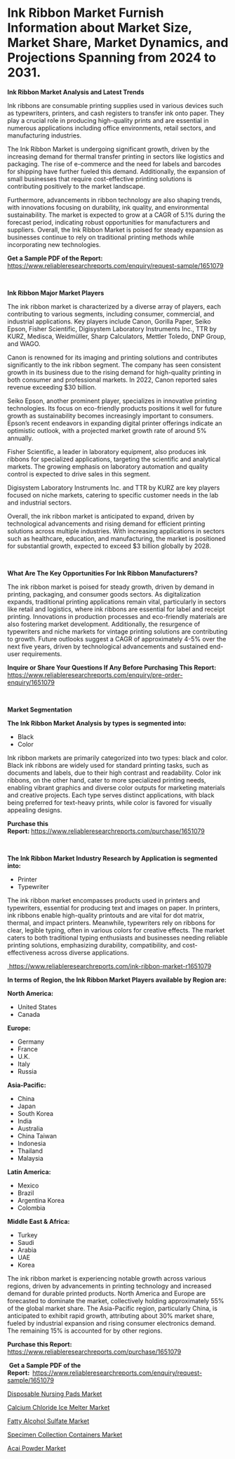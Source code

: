 <p><h1>Ink Ribbon Market Furnish Information about Market Size, Market Share, Market Dynamics, and Projections Spanning from 2024 to 2031.</h1></p><p><strong>Ink Ribbon Market Analysis and Latest Trends</strong></p>
<p><p>Ink ribbons are consumable printing supplies used in various devices such as typewriters, printers, and cash registers to transfer ink onto paper. They play a crucial role in producing high-quality prints and are essential in numerous applications including office environments, retail sectors, and manufacturing industries. </p><p>The Ink Ribbon Market is undergoing significant growth, driven by the increasing demand for thermal transfer printing in sectors like logistics and packaging. The rise of e-commerce and the need for labels and barcodes for shipping have further fueled this demand. Additionally, the expansion of small businesses that require cost-effective printing solutions is contributing positively to the market landscape.</p><p>Furthermore, advancements in ribbon technology are also shaping trends, with innovations focusing on durability, ink quality, and environmental sustainability. The market is expected to grow at a CAGR of 5.1% during the forecast period, indicating robust opportunities for manufacturers and suppliers. Overall, the Ink Ribbon Market is poised for steady expansion as businesses continue to rely on traditional printing methods while incorporating new technologies.</p></p>
<p><strong>Get a Sample PDF of the Report:&nbsp;</strong> <a href="https://www.reliableresearchreports.com/enquiry/request-sample/1651079?utm_campaign=13&utm_medium=2&utm_source=Github&utm_content=ia&utm_term=08112024&utm_id=ink-ribbon">https://www.reliableresearchreports.com/enquiry/request-sample/1651079</a></p>
<p>&nbsp;</p>
<p><strong>Ink Ribbon Major Market Players</strong></p>
<p><p>The ink ribbon market is characterized by a diverse array of players, each contributing to various segments, including consumer, commercial, and industrial applications. Key players include Canon, Gorilla Paper, Seiko Epson, Fisher Scientific, Digisystem Laboratory Instruments Inc., TTR by KURZ, Medisca, Weidmüller, Sharp Calculators, Mettler Toledo, DNP Group, and WAGO.</p><p>Canon is renowned for its imaging and printing solutions and contributes significantly to the ink ribbon segment. The company has seen consistent growth in its business due to the rising demand for high-quality printing in both consumer and professional markets. In 2022, Canon reported sales revenue exceeding $30 billion.</p><p>Seiko Epson, another prominent player, specializes in innovative printing technologies. Its focus on eco-friendly products positions it well for future growth as sustainability becomes increasingly important to consumers. Epson’s recent endeavors in expanding digital printer offerings indicate an optimistic outlook, with a projected market growth rate of around 5% annually.</p><p>Fisher Scientific, a leader in laboratory equipment, also produces ink ribbons for specialized applications, targeting the scientific and analytical markets. The growing emphasis on laboratory automation and quality control is expected to drive sales in this segment.</p><p>Digisystem Laboratory Instruments Inc. and TTR by KURZ are key players focused on niche markets, catering to specific customer needs in the lab and industrial sectors.</p><p>Overall, the ink ribbon market is anticipated to expand, driven by technological advancements and rising demand for efficient printing solutions across multiple industries. With increasing applications in sectors such as healthcare, education, and manufacturing, the market is positioned for substantial growth, expected to exceed $3 billion globally by 2028.</p></p>
<p>&nbsp;</p>
<p><strong>What Are The Key Opportunities For Ink Ribbon Manufacturers?</strong></p>
<p><p>The ink ribbon market is poised for steady growth, driven by demand in printing, packaging, and consumer goods sectors. As digitalization expands, traditional printing applications remain vital, particularly in sectors like retail and logistics, where ink ribbons are essential for label and receipt printing. Innovations in production processes and eco-friendly materials are also fostering market development. Additionally, the resurgence of typewriters and niche markets for vintage printing solutions are contributing to growth. Future outlooks suggest a CAGR of approximately 4-5% over the next five years, driven by technological advancements and sustained end-user requirements.</p></p>
<p><strong>Inquire or Share Your Questions If Any Before Purchasing This Report:</strong> <a href="https://www.reliableresearchreports.com/enquiry/pre-order-enquiry/1651079?utm_campaign=13&utm_medium=2&utm_source=Github&utm_content=ia&utm_term=08112024&utm_id=ink-ribbon">https://www.reliableresearchreports.com/enquiry/pre-order-enquiry/1651079</a></p>
<p>&nbsp;</p>
<p><strong>Market Segmentation</strong></p>
<p><strong>The Ink Ribbon Market Analysis by types is segmented into:</strong></p>
<p><ul><li>Black</li><li>Color</li></ul></p>
<p><p>Ink ribbon markets are primarily categorized into two types: black and color. Black ink ribbons are widely used for standard printing tasks, such as documents and labels, due to their high contrast and readability. Color ink ribbons, on the other hand, cater to more specialized printing needs, enabling vibrant graphics and diverse color outputs for marketing materials and creative projects. Each type serves distinct applications, with black being preferred for text-heavy prints, while color is favored for visually appealing designs.</p></p>
<p><strong>Purchase this Report:&nbsp;</strong><a href="https://www.reliableresearchreports.com/purchase/1651079?utm_campaign=13&utm_medium=2&utm_source=Github&utm_content=ia&utm_term=08112024&utm_id=ink-ribbon">https://www.reliableresearchreports.com/purchase/1651079</a></p>
<p>&nbsp;</p>
<p><strong>The Ink Ribbon Market Industry Research by Application is segmented into:</strong></p>
<p><ul><li>Printer</li><li>Typewriter</li></ul></p>
<p><p>The ink ribbon market encompasses products used in printers and typewriters, essential for producing text and images on paper. In printers, ink ribbons enable high-quality printouts and are vital for dot matrix, thermal, and impact printers. Meanwhile, typewriters rely on ribbons for clear, legible typing, often in various colors for creative effects. The market caters to both traditional typing enthusiasts and businesses needing reliable printing solutions, emphasizing durability, compatibility, and cost-effectiveness across diverse applications.</p></p>
<p><a href="https://www.reliableresearchreports.com/ink-ribbon-market-r1651079?utm_campaign=13&utm_medium=2&utm_source=Github&utm_content=ia&utm_term=08112024&utm_id=ink-ribbon">&nbsp;https://www.reliableresearchreports.com/ink-ribbon-market-r1651079</a></p>
<p><strong>In terms of Region, the Ink Ribbon Market Players available by Region are:</strong></p>
<p>
    <p> <strong> North America: </strong>
        <ul>
            <li>United States</li>
            <li>Canada</li>
        </ul>
        </p> 
    <p> <strong> Europe: </strong>
        <ul>
            <li>Germany</li>
            <li>France</li>
            <li>U.K.</li>
            <li>Italy</li>
            <li>Russia</li>
        </ul>
        </p> 
    <p> <strong> Asia-Pacific: </strong>
        <ul>
            <li>China</li>
            <li>Japan</li>
            <li>South Korea</li>
            <li>India</li>
            <li>Australia</li>
            <li>China Taiwan</li>
            <li>Indonesia</li>
            <li>Thailand</li>
            <li>Malaysia</li>
        </ul>
        </p> 
    <p> <strong> Latin America: </strong>
        <ul>
            <li>Mexico</li>
            <li>Brazil</li>
            <li>Argentina Korea</li>
            <li>Colombia</li>
        </ul>
        </p> 
    <p> <strong> Middle East & Africa: </strong>
        <ul>
            <li>Turkey</li>
            <li>Saudi</li>
            <li>Arabia</li>
            <li>UAE</li>
            <li>Korea</li>
        </ul>
    </p>
    </p>
<p><p>The ink ribbon market is experiencing notable growth across various regions, driven by advancements in printing technology and increased demand for durable printed products. North America and Europe are forecasted to dominate the market, collectively holding approximately 55% of the global market share. The Asia-Pacific region, particularly China, is anticipated to exhibit rapid growth, attributing about 30% market share, fueled by industrial expansion and rising consumer electronics demand. The remaining 15% is accounted for by other regions.</p></p>
<p><strong>Purchase this Report: </strong><a href="https://www.reliableresearchreports.com/purchase/1651079?utm_campaign=13&utm_medium=2&utm_source=Github&utm_content=ia&utm_term=08112024&utm_id=ink-ribbon">https://www.reliableresearchreports.com/purchase/1651079</a></p>
<p>&nbsp;<strong>Get a Sample PDF of the Report:&nbsp;&nbsp;</strong><a href="https://www.reliableresearchreports.com/enquiry/request-sample/1651079?utm_campaign=13&utm_medium=2&utm_source=Github&utm_content=ia&utm_term=08112024&utm_id=ink-ribbon">https://www.reliableresearchreports.com/enquiry/request-sample/1651079</a></p>
<p><strong></strong></p>
<p><p><a href="https://issuu.com/reportprime-2/docs/disposable-nursing-pads-market-size_e87e0878e0914e?utm_campaign=13&utm_medium=2&utm_source=Github&utm_content=ia&utm_term=08112024&utm_id=ink-ribbon">Disposable Nursing Pads Market</a></p><p><a href="https://github.com/pinesamshigoz/Market-Research-Report-List-1/blob/main/calcium-chloride-ice-melter-market.md?utm_campaign=13&utm_medium=2&utm_source=Github&utm_content=ia&utm_term=08112024&utm_id=ink-ribbon">Calcium Chloride Ice Melter Market</a></p><p><a href="https://github.com/roydonhol47/Market-Research-Report-List-1/blob/main/fatty-alcohol-sulfate-market.md?utm_campaign=13&utm_medium=2&utm_source=Github&utm_content=ia&utm_term=08112024&utm_id=ink-ribbon">Fatty Alcohol Sulfate Market</a></p><p><a href="https://issuu.com/reportprime-2/docs/specimen-collection-containers-mark_d7fd48e09406a0?utm_campaign=13&utm_medium=2&utm_source=Github&utm_content=ia&utm_term=08112024&utm_id=ink-ribbon">Specimen Collection Containers Market</a></p><p><a href="https://medium.com/@allamcryd/in-the-acai-powder-market-the-main-focus-is-on-keeping-costs-low-and-getting-the-most-out-of-f5bb4186d42f?utm_campaign=13&utm_medium=2&utm_source=Github&utm_content=ia&utm_term=08112024&utm_id=ink-ribbon">Acai Powder Market</a></p></p>